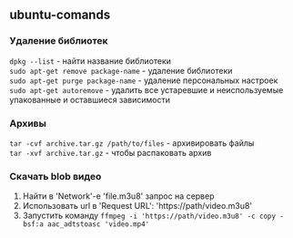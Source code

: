 ## ubuntu-comands
### Удаление библиотек<br>
```dpkg --list``` - найти название библиотеки<br>
```sudo apt-get remove package-name``` - удаление библиотеки<br>
```sudo apt-get purge package-name``` - удаление персональных настроек<br>
```sudo apt-get autoremove``` - удалить все устаревшие и неиспользуемые упакованные и оставшиеся зависимости<br>

### Архивы<br>

```tar -cvf archive.tar.gz /path/to/files``` - архивировать файлы <br>
```tar -xvf archive.tar.gz``` - чтобы распаковать архив 

### Скачать blob видео<br>
1. Найти в 'Network'-е 'file.m3u8' запрос на сервер 
2. Использовать url в 'Request URL': 'https://path/video.m3u8'
3. Запустить команду ```ffmpeg -i 'https://path/video.m3u8' -c copy -bsf:a aac_adtstoasc 'video.mp4'```
